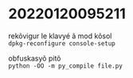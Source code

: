 # 20220120095211

rekõvigur le klavyé ã mod kõsol  
`dpkg-reconfigure console-setup`

obfuskasyõ pitõ  
`python -OO -m py_compile file.py`
